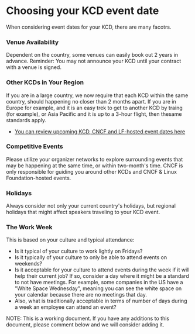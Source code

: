 # Choosing your KCD event date
When considering event dates for your KCD, there are many facotrs.

### Venue Availability
Dependent on the country, some venues can easily book out 2 years in advance. Reminder: You may not announce your KCD until your contract with a venue is signed.

### Other KCDs in Your Region
If you are in a large country, we now require that each KCD within the same country, should happening no closer than 2 months apart.
If you are in Europe for example, and it is an easy trek to get to another KCD by traing (for example), or Asia Pacific and it is up to a 3-hour flight, then thesame standards apply.
* [You can review upcoming KCD, CNCF and LF-hosted event dates here](https://events.linuxfoundation.org/about/community/?_sf_s=days)

### Competitive Events
Please utilize your organizer networks to explore surrounding events that may be happening at the same time, or within two-month's time. CNCF is only responsible for guiding you around other KCDs and CNCF & Linux Foundation-hosted events.

### Holidays
Always consider not only your current country's holidays, but regional holidays that might affect speakers traveling to your KCD event.

### The Work Week
This is based on your culture and typical attendance:
* Is it typical of your culture to work lightly on Fridays?
* Is it typically of your culture to only be able to attend events on weekends?
* Is it acceptable for your culture to attend events during the week if it will help their current job? If so, consider a day where it might be a standard to not have meetings.
For example, some companies in the US have a "White Space Wednesday", meaning you can see the white space on your calendar because there are no meetings that day.
* Also, what is traditionally acceptable in terms of number of days during a week an employee can attend an event?

NOTE: This is a working document. If you have any additions to this document, please comment below and we will consider adding it.
